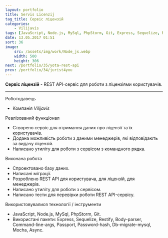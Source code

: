 ```yaml
---
layout: portfolio
title: Servis Licenzij
tag_title: Сервіс ліцензій
categories:
    - Vilijavis
tags: [JavaScript, Node.js, MySql, PhpStorm, Git, Express, Sequelize, Restify, Body-parser, Command-line-args, Passport, Password-hash, Db-migrate-mysql, Mocha, Async]
date: 13.05.2017 01:51
sort: 36
image: 
    src: /assets/img/work/Node_js.webp 
    width: 500
    height: 306
next: /portfolio/35/yota-rest-api
prev: /portfolio/34/jurist4you
---
```


**Сервіс ліцензій** - REST API-сервіс для роботи з ліцензіями користувачів.

---

Роботодавець

* Компанія _Vilijavis_

Реалізований функціонал

* Створено сервіс для отримання даних про ліцензії та їх користувачів.
* Додана можливість роботи з даними менеджерів, які відповідають за видачу ліцензій.
* Написано утиліту для роботи з сервісом з командного рядка.

Виконана робота

* Спроектовано базу даних.
* Написані міграції.
* Розроблено REST API для користувача, для ліцензій, для менеджерів.
* Написано утиліту для роботи з сервісом.
* Написано тести для перевірки роботи REST API-сервісу.

Використовувалися технології / інструменти

* JavaScript, Node.js, MySql, PhpStorm, Git. 
* Використані пакети: Express, Sequelize, Restify, Body-parser, Command-line-args, Passport, Password-hash, Db-migrate-mysql, Mocha, Async.

